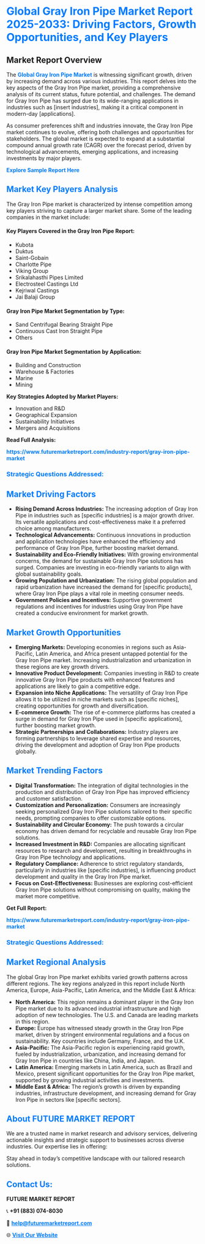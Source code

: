 <h1 style="color: #007BFF;">Global Gray Iron Pipe Market Report 2025-2033: Driving Factors, Growth Opportunities, and Key Players</h1>

<section id="overview">
<h2>Market Report Overview</h2>
<p>The <a href="https://www.futuremarketreport.com/industry-report/gray-iron-pipe-market" style="color: #007BFF; text-decoration: none;"><strong>Global Gray Iron Pipe Market</strong></a> is witnessing significant growth, driven by increasing demand across various industries. This report delves into the key aspects of the Gray Iron Pipe market, providing a comprehensive analysis of its current status, future potential, and challenges. The demand for Gray Iron Pipe has surged due to its wide-ranging applications in industries such as [insert industries], making it a critical component in modern-day [applications].</p>
<p>As consumer preferences shift and industries innovate, the Gray Iron Pipe market continues to evolve, offering both challenges and opportunities for stakeholders. The global market is expected to expand at a substantial compound annual growth rate (CAGR) over the forecast period, driven by technological advancements, emerging applications, and increasing investments by major players.</p>
</section>

<section id="overview">
<p><a href="https://www.futuremarketreport.com/request-sample/reportId=83943" style="color: #007BFF; text-decoration: none;"><strong>Explore Sample Report Here</strong></a></p>
</section>

<section id="key-players">
<h2 style="color: #007BFF;">Market Key Players Analysis</h2>
<p>The Gray Iron Pipe market is characterized by intense competition among key players striving to capture a larger market share. Some of the leading companies in the market include:</p>
<h4>Key Players Covered in the Gray Iron Pipe Report:</h4>
<ul><li>Kubota</li><li>Duktus</li><li>Saint-Gobain</li><li>Charlotte Pipe</li><li>Viking Group</li><li>Srikalahasthi Pipes Limited</li><li>Electrosteel Castings Ltd</li><li>Kejriwal Castings</li><li>Jai Balaji Group</li></ul>
<h4>Gray Iron Pipe Market Segmentation by Type:</h4>
<ul><li>Sand Centrifugal Bearing Straight Pipe</li><li>Continuous Cast Iron Straight Pipe</li><li>Others</li></ul>

<h4>Gray Iron Pipe Market Segmentation by Application:</h4>
<ul><li>Building and Construction</li><li>Warehouse &amp; Factories</li><li>Marine</li><li>Mining</li></ul>
<p><strong>Key Strategies Adopted by Market Players:</strong></p>
<ul>
<li>Innovation and R&D</li>
<li>Geographical Expansion</li>
<li>Sustainability Initiatives</li>
<li>Mergers and Acquisitions</li>
</ul>
</section>

<section>
<p><strong>Read Full Analysis: </strong></p><a href="https://www.futuremarketreport.com/industry-report/gray-iron-pipe-market" style="color: #007BFF; text-decoration: none;"><strong>https://www.futuremarketreport.com/industry-report/gray-iron-pipe-market</strong></a>
<h3 style="color: #007BFF;">Strategic Questions Addressed:</h3>
</section>

<section id="driving-factors">
<h2 style="color: #007BFF;">Market Driving Factors</h2>
<ul>
<li><strong>Rising Demand Across Industries:</strong> The increasing adoption of Gray Iron Pipe in industries such as [specific industries] is a major growth driver. Its versatile applications and cost-effectiveness make it a preferred choice among manufacturers.</li>
<li><strong>Technological Advancements:</strong> Continuous innovations in production and application technologies have enhanced the efficiency and performance of Gray Iron Pipe, further boosting market demand.</li>
<li><strong>Sustainability and Eco-Friendly Initiatives:</strong> With growing environmental concerns, the demand for sustainable Gray Iron Pipe solutions has surged. Companies are investing in eco-friendly variants to align with global sustainability goals.</li>
<li><strong>Growing Population and Urbanization:</strong> The rising global population and rapid urbanization have increased the demand for [specific products], where Gray Iron Pipe plays a vital role in meeting consumer needs.</li>
<li><strong>Government Policies and Incentives:</strong> Supportive government regulations and incentives for industries using Gray Iron Pipe have created a conducive environment for market growth.</li>
</ul>
</section>

<section id="growth-opportunities">
<h2 style="color: #007BFF;">Market Growth Opportunities</h2>
<ul>
<li><strong>Emerging Markets:</strong> Developing economies in regions such as Asia-Pacific, Latin America, and Africa present untapped potential for the Gray Iron Pipe market. Increasing industrialization and urbanization in these regions are key growth drivers.</li>
<li><strong>Innovative Product Development:</strong> Companies investing in R&D to create innovative Gray Iron Pipe products with enhanced features and applications are likely to gain a competitive edge.</li>
<li><strong>Expansion into Niche Applications:</strong> The versatility of Gray Iron Pipe allows it to be utilized in niche markets such as [specific niches], creating opportunities for growth and diversification.</li>
<li><strong>E-commerce Growth:</strong> The rise of e-commerce platforms has created a surge in demand for Gray Iron Pipe used in [specific applications], further boosting market growth.</li>
<li><strong>Strategic Partnerships and Collaborations:</strong> Industry players are forming partnerships to leverage shared expertise and resources, driving the development and adoption of Gray Iron Pipe products globally.</li>
</ul>
</section>

<section id="trending-factors">
<h2 style="color: #007BFF;">Market Trending Factors</h2>
<ul>
<li><strong>Digital Transformation:</strong> The integration of digital technologies in the production and distribution of Gray Iron Pipe has improved efficiency and customer satisfaction.</li>
<li><strong>Customization and Personalization:</strong> Consumers are increasingly seeking personalized Gray Iron Pipe solutions tailored to their specific needs, prompting companies to offer customizable options.</li>
<li><strong>Sustainability and Circular Economy:</strong> The push towards a circular economy has driven demand for recyclable and reusable Gray Iron Pipe solutions.</li>
<li><strong>Increased Investment in R&D:</strong> Companies are allocating significant resources to research and development, resulting in breakthroughs in Gray Iron Pipe technology and applications.</li>
<li><strong>Regulatory Compliance:</strong> Adherence to strict regulatory standards, particularly in industries like [specific industries], is influencing product development and quality in the Gray Iron Pipe market.</li>
<li><strong>Focus on Cost-Effectiveness:</strong> Businesses are exploring cost-efficient Gray Iron Pipe solutions without compromising on quality, making the market more competitive.</li>
</ul>
</section>

<section>
<p><strong>Get Full Report: </strong></p><a href="https://www.futuremarketreport.com/industry-report/gray-iron-pipe-market" style="color: #007BFF; text-decoration: none;"><strong>https://www.futuremarketreport.com/industry-report/gray-iron-pipe-market</strong></a>
<h3 style="color: #007BFF;">Strategic Questions Addressed:</h3>
</section>


<section id="regional-analysis">
<h2 style="color: #007BFF;">Market Regional Analysis</h2>
<p>The global Gray Iron Pipe market exhibits varied growth patterns across different regions. The key regions analyzed in this report include North America, Europe, Asia-Pacific, Latin America, and the Middle East & Africa:</p>
<ul>
<li><strong>North America:</strong> This region remains a dominant player in the Gray Iron Pipe market due to its advanced industrial infrastructure and high adoption of new technologies. The U.S. and Canada are leading markets in this region.</li>
<li><strong>Europe:</strong> Europe has witnessed steady growth in the Gray Iron Pipe market, driven by stringent environmental regulations and a focus on sustainability. Key countries include Germany, France, and the U.K.</li>
<li><strong>Asia-Pacific:</strong> The Asia-Pacific region is experiencing rapid growth, fueled by industrialization, urbanization, and increasing demand for Gray Iron Pipe in countries like China, India, and Japan.</li>
<li><strong>Latin America:</strong> Emerging markets in Latin America, such as Brazil and Mexico, present significant opportunities for the Gray Iron Pipe market, supported by growing industrial activities and investments.</li>
<li><strong>Middle East & Africa:</strong> The region’s growth is driven by expanding industries, infrastructure development, and increasing demand for Gray Iron Pipe in sectors like [specific sectors].</li>
</ul>
</section>

<footer>
<h2 style="color: #007BFF;">About FUTURE MARKET REPORT</h2>
<p>We are a trusted name in market research and advisory services, delivering actionable insights and strategic support to businesses across diverse industries. Our expertise lies in offering:</p>

<p>Stay ahead in today’s competitive landscape with our tailored research solutions.</p>

<h2 style="color: #007BFF;">Contact Us:</h2>
<p><strong>FUTURE MARKET REPORT</strong></p>
<p>📞 <strong>+91 (883) 074-8030</strong></p>
<p>📧 <strong><a href="mailto:help@futuremarketreport.com" style="color: #007BFF;">help@futuremarketreport.com</a></strong></p>
<p>🌐 <strong><a href="https://www.futuremarketreport.com/" style="color: #007BFF;">Visit Our Website</a></strong></p>
</footer>